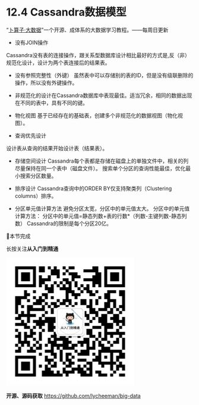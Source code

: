# 12.4 Cassandra数据模型

“[卜算子·大数据](https://github.com/lycheeman/big-data)”一个开源、成体系的大数据学习教程。——每周日更新

- 没有JOIN操作

Cassandra没有表的连接操作，跟关系型数据库设计相比最好的方式是,反（非）规范化设计，设计为两个表连接后的结果表。

- 没有参照完整性（外键）
虽然表中可以存储别的表的ID，但是没有级联删除的操作，所以没有外键操作。

- 非规范化的设计在Cassandra数据库中表现最佳。适当冗余，相同的数据出现在不同的表中，具有不同的键。

- 物化视图
基于已经存在的基础表，创建多个非规范化的数据视图（物化视图）。

- 查询优先设计

设计表从查询的结果开始设计表（结果表）。

- 存储空间设计
Cassandra每个表都是存储在磁盘上的单独文件中，相关的列尽量保持在同一个表中（磁盘文件）。
搜索单个分区的查询性能最佳，优化最小搜索分区数量。

- 排序设计
Cassandra查询中的ORDER BY仅支持聚类列（Clustering columns）排序。

- 分区单元值计算方法
避免分区太宽，分区中的单元值太大。
分区中的单元值计算方法：
分区中的单元值=静态列数+表的行数*（列数-主键列数-静态列数）
Cassandra的限制是每个分区20亿。





:clap:本节完成

长按关注**从入门到精通**

![](./../image/user/share/qrcode_for_gh_6932763778ef_344.jpg)

**开源、源码获取**   https://github.com/lycheeman/big-data
